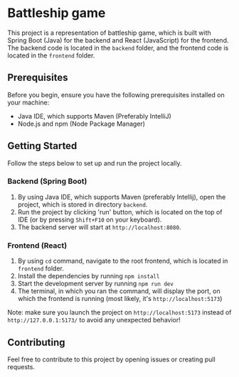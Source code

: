 # Battleship game

This project is a representation of battleship game, which is built with Spring Boot (Java) for the backend and React (JavaScript) for the frontend. The backend code is located in the `backend` folder, and the frontend code is located in the `frontend` folder.

## Prerequisites

Before you begin, ensure you have the following prerequisites installed on your machine:

- Java IDE, which supports Maven (Preferably IntelliJ)
- Node.js and npm (Node Package Manager)


## Getting Started

Follow the steps below to set up and run the project locally.

### Backend (Spring Boot)

1. By using Java IDE, which supports Maven (preferably Intellij), open the project, which is stored in directory `backend`.
2. Run the project by clicking 'run' button, which is located on the top of IDE (or by pressing `Shift+F10` on your keyboard).
3. The backend server will start at `http://localhost:8080`.


### Frontend (React)

1. By using `cd` command, navigate to the root frontend, which is located in `frontend` folder.
2. Install the dependencies by running `npm install`
3. Start the development server by running `npm run dev`
4. The terminal, in which you ran the command, will display the port, on which the frontend is running (most likely, it's `http://localhost:5173`)

Note: make sure you launch the project on `http://localhost:5173` instead of `http://127.0.0.1:5173/` to avoid any unexpected behavior!

## Contributing

Feel free to contribute to this project by opening issues or creating pull requests.
